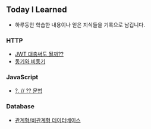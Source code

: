 
## Today I Learned
- 하루동안 학습한 내용이나 얻은 지식들을 기록으로 남깁니다.

### HTTP
- [JWT 대충써도 될까??](./http/jwtDanger.md)
- [동기와 비동기](./http/synchronousAsynchronous.md)

### JavaScript
- [?. // ?? 문법](./javascript/optionalChaining.md)

### Database
- [관계형/비관계형 데이터베이스](./database/database.md)
